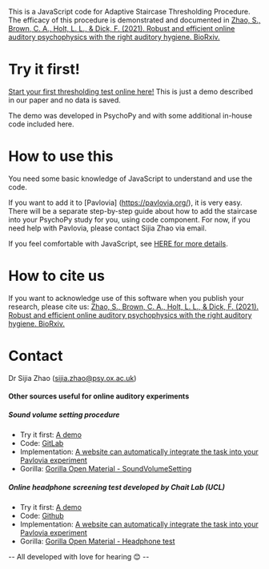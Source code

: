 This is a JavaScript code for Adaptive Staircase Thresholding Procedure. The efficacy of this procedure is demonstrated and documented in [Zhao, S., Brown, C. A., Holt, L. L., & Dick, F. (2021). Robust and efficient online auditory psychophysics with the right auditory hygiene. BioRxiv.](https://doi.org/10.1101/2021.07.17.452796)

# Try it first!
[Start your first thresholding test online here!](https://run.pavlovia.org/sijiazhao/threshold_demo)
This is just a demo described in our paper and no data is saved.

The demo was developed in PsychoPy and with some additional in-house code included here.

# How to use this
You need some basic knowledge of JavaScript to understand and use the code. 

If you want to add it to [Pavlovia] (https://pavlovia.org/), it is very easy. There will be a separate step-by-step guide about how to add the staircase into your PsychoPy study for you, using code component. For now, if you need help with Pavlovia, please contact Sijia Zhao via email.

If you feel comfortable with JavaScript, see [HERE for more details](https://sijiazhao.github.io/how-to-staircase/class).

# How to cite us
If you want to acknowledge use of this software when you publish your research, please cite us: [Zhao, S., Brown, C. A., Holt, L. L., & Dick, F. (2021). Robust and efficient online auditory psychophysics with the right auditory hygiene. BioRxiv.](https://doi.org/10.1101/2021.07.17.452796)

# Contact
Dr Sijia Zhao (sijia.zhao@psy.ox.ac.uk)


#### Other sources useful for online auditory experiments

##### Sound volume setting procedure
* Try it first: [A demo](https://run.pavlovia.org/sijiazhao/volumechecking_demo)
* Code: [GitLab](https://gitlab.pavlovia.org/sijiazhao/volumechecking_demo)
* Implementation: [A website can automatically integrate the task into your Pavlovia experiment](https://run.pavlovia.org/sijiazhao/headphones-check/)
* Gorilla: [Gorilla Open Material - SoundVolumeSetting](https://app.gorilla.sc/openmaterials/261557)


##### Online headphone screening test developed by Chait Lab (UCL)
* Try it first: [A demo](https://chaitlabucl.github.io/HeadphoneCheck_Test/headphonesCheckHugginsPitch.html)
* Code: [Github](https://chaitlabucl.github.io/HeadphoneCheck_Test/)
* Implementation: [A website can automatically integrate the task into your Pavlovia experiment](https://run.pavlovia.org/sijiazhao/headphones-check/)
* Gorilla: [Gorilla Open Material - Headphone test](https://gorilla.sc/openmaterials/100917)




-- All developed with love for hearing 😊 --
